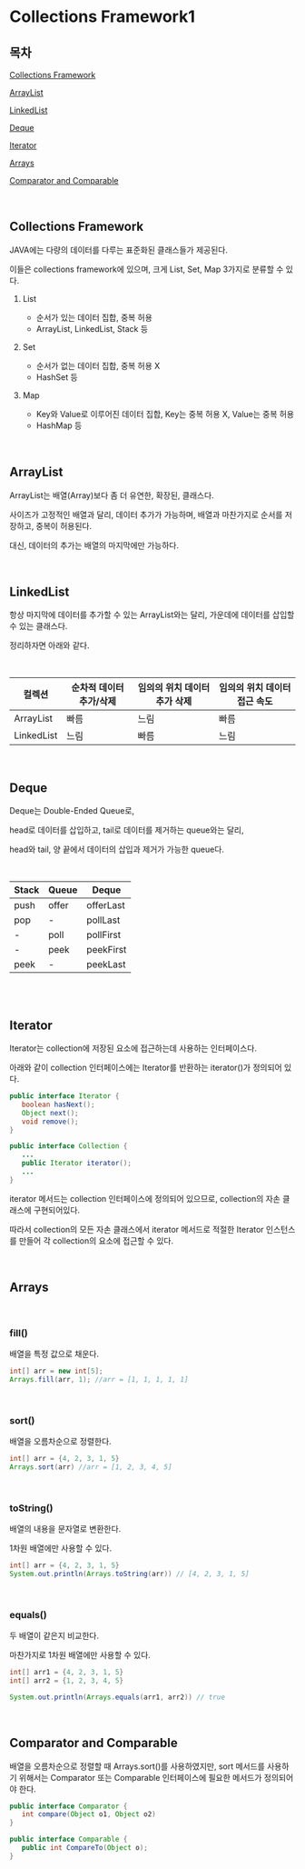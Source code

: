 # Collections Framework1

## 목차

[Collections Framework](#Collections-Framework)

[ArrayList](#ArrayList)

[LinkedList](#LinkedList)

[Deque](#Deque)

[Iterator](#Iterator)

[Arrays](#Arrays)

[Comparator and Comparable](#Comparator-and-Comparable)

<br>

## Collections Framework

JAVA에는 다량의 데이터를 다루는 표준화된 클래스들가 제공된다.

이들은 collections framework에 있으며, 크게 List, Set, Map 3가지로 분류할 수 있다.

1. List

   - 순서가 있는 데이터 집합, 중복 허용
   - ArrayList, LinkedList, Stack 등

2. Set

   - 순서가 없는 데이터 집합, 중복 허용 X
   - HashSet 등

3. Map
   - Key와 Value로 이루어진 데이터 집합, Key는 중복 허용 X, Value는 중복 허용
   - HashMap 등

<br>

## ArrayList

ArrayList는 배열(Array)보다 좀 더 유연한, 확장된, 클래스다.

사이즈가 고정적인 배열과 달리, 데이터 추가가 가능하며, 배열과 마찬가지로 순서를 저장하고, 중복이 허용된다.

대신, 데이터의 추가는 배열의 마지막에만 가능하다.

<br>

## LinkedList

항상 마지막에 데이터를 추가할 수 있는 ArrayList와는 달리, 가운데에 데이터를 삽입할 수 있는 클래스다.

정리하자면 아래와 같다.

<br>

| 컬렉션     | 순차적 데이터 추가/삭제 | 임의의 위치 데이터 추가 삭제 | 임의의 위치 데이터 접근 속도 |
| ---------- | ----------------------- | ---------------------------- | ---------------------------- |
| ArrayList  | 빠름                    | 느림                         | 빠름                         |
| LinkedList | 느림                    | 빠름                         | 느림                         |

<br>

## Deque

Deque는 Double-Ended Queue로,

head로 데이터를 삽입하고, tail로 데이터를 제거하는 queue와는 달리,

head와 tail, 양 끝에서 데이터의 삽입과 제거가 가능한 queue다.

<br>

| Stack | Queue | Deque     |
| ----- | ----- | --------- |
| push  | offer | offerLast |
| pop   | -     | pollLast  |
| -     | poll  | pollFirst |
| -     | peek  | peekFirst |
| peek  | -     | peekLast  |

<br>

<br>

## Iterator

Iterator는 collection에 저장된 요소에 접근하는데 사용하는 인터페이스다.

아래와 같이 collection 인터페이스에는 Iterator를 반환하는 iterator()가 정의되어 있다.

```JAVA
public interface Iterator {
   boolean hasNext();
   Object next();
   void remove();
}

public interface Collection {
   ...
   public Iterator iterator();
   ...
}
```

iterator 메서드는 collection 인터페이스에 정의되어 있으므로, collection의 자손 클래스에 구현되어있다.

따라서 collection의 모든 자손 클래스에서 iterator 메서드로 적절한 Iterator 인스턴스를 만들어 각 collection의 요소에 접근할 수 있다.

<br>

## Arrays

<br>

### fill()

배열을 특정 값으로 채운다.

```JAVA
int[] arr = new int[5];
Arrays.fill(arr, 1); //arr = [1, 1, 1, 1, 1]
```

<br>

### sort()

배열을 오름차순으로 정렬한다.

```JAVA
int[] arr = {4, 2, 3, 1, 5}
Arrays.sort(arr) //arr = [1, 2, 3, 4, 5]
```

<br>

### toString()

배열의 내용을 문자열로 변환한다.

1차원 배열에만 사용할 수 있다.

```JAVA
int[] arr = {4, 2, 3, 1, 5}
System.out.println(Arrays.toString(arr)) // [4, 2, 3, 1, 5]
```

<br>

### equals()

두 배열이 같은지 비교한다.

마찬가지로 1차원 배열에만 사용할 수 있다.

```JAVA
int[] arr1 = {4, 2, 3, 1, 5}
int[] arr2 = {1, 2, 3, 4, 5}

System.out.println(Arrays.equals(arr1, arr2)) // true
```

<br>

## Comparator and Comparable

배열을 오름차순으로 정렬할 때 Arrays.sort()를 사용하였지만, sort 메서드를 사용하기 위해서는 Comparator 또는 Comparable 인터페이스에 필요한 메서드가 정의되어야 한다.

```JAVA
public interface Comparator {
   int compare(Object o1, Object o2)
}

public interface Comparable {
   public int CompareTo(Object o);
}
```
